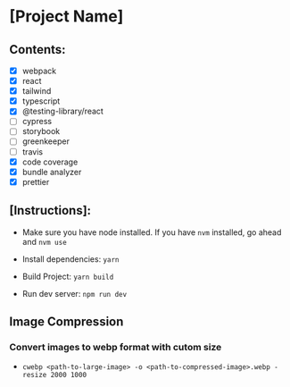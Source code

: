 # [Project Name]

## Contents:

- [x] webpack
- [x] react
- [x] tailwind
- [x] typescript
- [x] @testing-library/react
- [ ] cypress
- [ ] storybook
- [ ] greenkeeper
- [ ] travis
- [x] code coverage
- [x] bundle analyzer
- [x] prettier

## [Instructions]:

- Make sure you have node installed. If you have `nvm` installed, go ahead and `nvm use`

- Install dependencies: `yarn`

- Build Project: `yarn build`

- Run dev server: `npm run dev`

## Image Compression

### Convert images to webp format with cutom size

- `cwebp <path-to-large-image> -o <path-to-compressed-image>.webp -resize 2000 1000`
